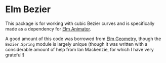 # Elm Bezier

This package is for working with cubic Bezier curves and is specifically made as a dependency for [Elm Animator](https://package.elm-lang.org/packages/mdgriffith/elm-animator/1.1.1/).

A good amount of this code was borrowed from [Elm Geometry](https://package.elm-lang.org/packages/ianmackenzie/elm-geometry), though the `Bezier.Spring` module is largely unique (though it was written with a considerable amount of help from Ian Mackenzie, for which I have very grateful!)
